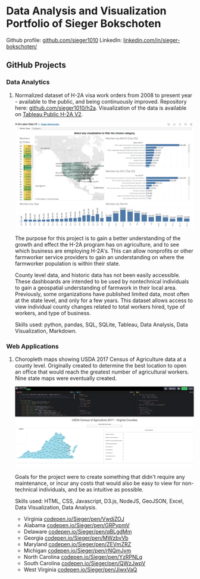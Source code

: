 # Data Analysis and Visualization Portfolio of Sieger Bokschoten
Github profile: [github.com/sieger1010](https://github.com/sieger1010/) 
LinkedIn: [linkedin.com/in/sieger-bokschoten/](https://www.linkedin.com/in/sieger-bokschoten/)

## GitHub Projects
### Data Analytics
1. Normalized dataset of H-2A visa work orders from 2008 to present year - available to the public, and being continuously improved. Repository here: [github.com/sieger1010/h2a](https://github.com/sieger1010/h2a/). Visualization of the data is available on [Tableau Public H-2A V2](https://public.tableau.com/app/profile/sieger.bokschoten/viz/H-2ALaborDataV2/WorkerTypes).

    [![Screenshot of H-2A Tableau Public Dashboard](images/Screenshot2.png)](https://public.tableau.com/app/profile/sieger.bokschoten/viz/H-2ALaborDataV2/WorkerTypes)

    The purpose for this project is to gain a better understanding of the growth and effect the H-2A program has on agriculture, and to see which business are employing H-2A's. This can allow nonprofits or other farmworker service providers to gain an understanding on where the farmworker population is within their state. 
    
    County level data, and historic data has not been easily accessible. These dashboards are intended to be used by nontechnical individuals to gain a geospatial understanding of farmwork in their local area. Previously, some organizations have published limited data, most often at the state level, and only for a few years. This dataset allows access to view individual county changes related to total workers hired, type of workers, and type of business.

    Skills used: python, pandas, SQL, SQLite, Tableau, Data Analysis, Data Visualization, Markdown.


### Web Applications
1. Choropleth maps showing USDA 2017 Census of Agriculture data at a county level. Originally created to determine the best location to open an office that would reach the greatest number of agricultural workers. Nine state maps were eventually created.

    [![USDA Census of Agriculture Web App](images/USDA_Census_2017.png)](https://codepen.io/Sieger/pen/VwdjZOJ)

     Goals for the project were to create something that didn't require any maintenance, or incur any costs that would also be easy to view for non-technical individuals, and be as intuitive as possible.

    Skills used: HTML, CSS, Javascript, D3.js, NodeJS, GeoJSON, Excel, Data Visualization, Data Analysis.
    * Virginia [codepen.io/Sieger/pen/VwdjZOJ](https://codepen.io/Sieger/full/VwdjZOJ)
    * Alabama [codepen.io/Sieger/pen/GRPypmV](https://codepen.io/Sieger/full/GRPypmV)
    * Delaware [codepen.io/Sieger/pen/qBLgdMm](https://codepen.io/Sieger/full/qBLgdMm)
    * Georgia [codepen.io/Sieger/pen/MWzbvVb](https://codepen.io/Sieger/full/MWzbvVb)
    * Maryland [codepen.io/Sieger/pen/ZEVmZRZ](https://codepen.io/Sieger/full/ZEVmZRZ)
    * Michigan [codepen.io/Sieger/pen/rNQmJvm](https://codepen.io/Sieger/full/rNQmJvm)
    * North Carolina [codepen.io/Sieger/pen/YzRPNLq](https://codepen.io/Sieger/full/YzRPNLq)
    * South Carolina [codepen.io/Sieger/pen/QWzJwpV](https://codepen.io/Sieger/full/QWzJwpV)
    * West Virginia [codepen.io/Sieger/pen/JjwxVaQ](https://codepen.io/Sieger/full/JjwxVaQ)